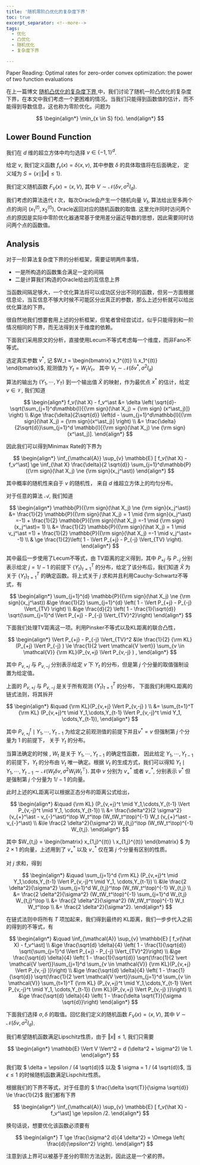 ```yaml
---
title: '随机零阶凸优化的复杂度下界'
toc: true
excerpt_separator: <!--more-->
tags: 		
  - 优化
  - 凸优化
  - 随机优化
  - 复杂度下界

---
```




Paper Reading: Optimal rates for zero-order convex optimization: the power of two function evaluations



<!--more-->



在上一篇博文 [随机凸优化的复杂度下界 ](https://truenobility303.github.io/LB-SCO/)中，我们讨论了随机一阶凸优化的复杂度下界，在本文中我们考虑一个更困难的情况。当我们只能得到函数值的估计，而不能得到导数信息，这也称为零阶优化。问题为



$$
\begin{align*}
\min_{x \in S} f(x).
\end{align*}
$$



## Lower Bound Function



我们在 $d$ 维的超立方体中均匀选择 $v \in \{-1,1 \}^d$.

给定 $v$, 我们定义函数 $f_v(x) = \delta \langle x, v \rangle$, 其中参数 $\delta$ 的具体取值将在后面确定， 定义域为 $S = \{x \mid \Vert x \Vert \le 1 \}$.

我们定义随机函数 $F_V(x) = \langle x, V \rangle$, 其中 $V \sim \mathcal{N}(\delta v, \sigma^2 I_d)$. 

我们考虑的算法迭代 $t$ 次，每次Oracle会产生一个随机向量 $V_t$, 算法给出至多两个点的询问 $(x_1^{(t)},x_2^{(t)})$, Oracle返回对应的随机函数的取值. 这里允许同时访问两个点的原因是实际中零阶优化器通常基于使用差分逼近导数的思想，因此需要同时访问两个点的函数值。



## Analysis

对于一阶算法复杂度下界的分析框架，需要证明两件事情，

* 一是所构造的函数集合满足一定的间隔
* 二是计算我们构造的Oracle给出的互信息上界

当函数间隔足够大，一个优化算法将可以成功区分出不同的函数，但另一方面根据信息论，当互信息不够大时候不可能区分出真正的参数，那么上述分析就可以给出优化算法的下界。



很自然地我们想要套用上述的分析框架，但笔者曾经尝试过，似乎只能得到和一阶情况相同的下界，而无法得到关于维度的依赖。

下面我们采用原文的分析，直接使用Lecum不等式考虑每一个维度，而非Fano不等式。

选定真实参数 $v^\ast$, 记 $W_t = \begin{bmatrix} x_1^{(t)} \\ x_1^{(t)} \end{bmatrix}$, 观测值为 $Y_t = W_t V_t$， 其中 $V_t \sim \mathcal{N}(\delta v^\ast, \sigma^2 I_d)$

算法的输出为 $(Y_1,\cdots,Y_T)$ 到一个输出值 $\hat X$ 的映射，作为最优点 $x^\ast$ 的估计，给定 $v \in \mathcal{V}$, 我们知道 



$$
\begin{align*}
f_v(\hat X) - f_v^\ast &= \delta \left( \sqrt{d}- \sqrt{\sum_{j=1}^d\mathbb{I}[{\rm sign}(\hat X_j) = {\rm sign} (x^\ast_j)]} \right) \\
&\ge  \frac{\delta}{2\sqrt{d}} \left(d - \sum_{j=1}^d\mathbb{I}[{\rm sign}(\hat X_j) = {\rm sign}(x^\ast_j)]  \right) \\
&= \frac{\delta}{2\sqrt{d}}\sum_{j=1}^d \mathbb{I}[{\rm sign}(\hat X_j) \ne {\rm sign}(x^\ast_j)].
\end{align*}
$$



因此我们可以得到Minimax Rate的下界为



$$
\begin{align*}
\inf_{\mathcal{A}} \sup_{v} \mathbb{E} [ f_v(\hat X) - f_v^\ast] \ge \inf_{\hat X} \frac{\delta}{2 \sqrt{d}} \sum_{j=1}^d\mathbb{P}({\rm sign}(\hat X_j) \ne {\rm sign}(x_j^\ast))
\end{align*}
$$



其中概率的随机性来自于 $v$ 的随机性， 来自 $d$ 维超立方体上的均匀分布。

对于任意的算法 $\mathcal{A}$, 我们知道


$$
\begin{align*}
\mathbb{P}({\rm sign}(\hat X_j) \ne {\rm sign}(x_j^\ast)) &= \frac{1}{2} \mathbb{P}({\rm sign}(\hat X_j) = 1 \mid {\rm sign}(x_j^\ast) =-1) + \frac{1}{2} \mathbb{P}({\rm sign}(\hat X_j) =-1 \mid {\rm sign}(x_j^\ast)= 1) \\
&= \frac{1}{2} \mathbb{P}({\rm sign}(\hat X_j) = 1 \mid v_j^\ast =1) + \frac{1}{2} \mathbb{P}({\rm sign}(\hat X_j) =-1 \mid v_j^\ast= -1) \\
& \ge  \frac{1}{2}\left( 1 -  \Vert P_{+j} - P_{-j} \Vert_{TV} \right).
\end{align*}
$$


其中最后一步使用了Lecum不等式，由 TV距离的定义得到，其中 $P_{+j}$ 与 $P_{-j}$ 分别表示给定 $j=1/-1$ 的前提下 $\{ Y_t\}_{t=1}^T$ 的分布，给定了该分布后，我们知道 $\hat X$ 为关于 $\{Y_t\}_{t=1}^T$ 的确定函数。将上式关于 $j$ 求和并且利用Cauchy-Schwartz不等式，有


$$
\begin{align*}
\sum_{j=1}^{d} \mathbb{P}({\rm sign}(\hat X_j) \ne {\rm sign}(x_j^\ast)) &\ge   \frac{1}{2} \sum_{j=1}^{d} \left( 1 -  \Vert P_{+j} - P_{-j} \Vert_{TV} \right) \\
&\ge \frac{d}{2} \left( 1 - \frac{1}{\sqrt{d}} \sqrt{\sum_{j=1}^d \Vert P_{+j} - P_{-j} \Vert_{TV}^2}\right)
\end{align*}
$$


下面我们处理TV距离这一项。利用Pinsker不等式以及KL距离的联合凸性，


$$
\begin{align*}
\Vert P_{+j} - P_{-j} \Vert_{TV}^2 &\le \frac{1}{2}  {\rm KL}(P_{+j} \Vert P_{-j} )  \le \frac{1}{2 \vert \mathcal{V \vert}} \sum_{v \in \mathcal{V}}  {\rm KL}(P_{v,+j} \Vert P_{v,-j} ) ,
\end{align*}
$$


其中 $P_{v,+j}$ 与 $P_{v,-j}$ 分别表示给定 $v$ 下 $Y_t$ 的分布，但是第 $j$ 个分量的取值强制设置为给定值。



上面的 $P_{v,+j}$ 与 $P_{v,-j}$  是关于所有观测 $\{ Y_t\}_{t=1}^T$ 的分布， 下面我们利用KL距离的链式法则，将其拆开


$$
\begin{align*}
&\quad {\rm KL}(P_{v,+j} \Vert P_{v,-j} )  \\
&= \sum_{t=1}^T {\rm KL} (P_{v,+j}^t \mid Y_1,\cdots,Y_{t-1} \Vert P_{v,-j}^t \mid Y_1, \cdots,Y_{t-1}),
\end{align*}
$$


其中 $P_{v,+j}^t \mid Y_1,\cdots,Y_{t-1}$ 为给定之前观测值的前提下并且$v^\ast =v$ 但强制第 $j$ 个分量为 $1$ 的前提下， 关于 $Y_t$ 的分布。

当算法确定的时候 , $W_t$ 是关于 $Y_{1},\cdots,Y_{t-1}$ 的确定性函数， 因此给定 $Y_{1},\cdots,Y_{t-1}$ 的前提下，$Y_t$ 的分布由 $V_t$ 唯一确定。根据 $V_t$ 的生成方式，我们可以得知 $Y_t \mid Y_1,\cdots, Y_{t-1} \sim \mathcal{N}(W_t \delta v , \sigma^2 W_tW_t^\top)$.  其中 $v$ 分别为 $v_+^\ast$ 或者 $v_{-}^\ast$, 分别表示 $v^\ast$ 但是强制第 $j$ 个分量为 $1/-1$ 的向量。



此时上述的KL距离可以根据正态分布的距离公式给出，


$$
\begin{align*}
&\quad {\rm KL} (P_{v,+j}^t \mid Y_1,\cdots,Y_{t-1} \Vert P_{v,-j}^t \mid Y_1, \cdots,Y_{t-1}) \\
&= \frac{\delta^2}{2 \sigma^2} (v_{+}^\ast - v_{-}^\ast)^\top W_t^\top (W_tW_t^\top)^{-1}  W_t (v_{+}^\ast - v_{-}^\ast) \\
&\le \frac{2 \delta^2}{\sigma^2} W_{t,j}^\top (W_tW_t^\top)^{-1} W_{t,j}.
\end{align*}
$$


其中 $W_{t,j} = \begin{bmatrix} x_{1,j}^{(t)} \\ x_{1,j}^{(t)} \end{bmatrix} $ 为 $2\times 1$ 的向量，上述用到了 $v_{+}^\ast$ 以及 $v_{-}^\ast$ 仅在第 $j$ 个分量有区别的性质。

对 $j$ 求和，得到


$$
\begin{align*}
&\quad \sum_{j=1}^d  {\rm KL} (P_{v,+j}^t \mid Y_1,\cdots,Y_{t-1} \Vert P_{v,-j}^t \mid Y_1, \cdots,Y_{t-1}) \\
&\le \frac{2 \delta^2}{\sigma^2} \sum_{j=1}^d W_{t,j}^\top (W_tW_t^\top)^{-1} W_{t,j} \\
&= \frac{2 \delta^2}{\sigma^2} (W_tW_t^\top)^{-1} \sum_{j=1}^d   W_{t,j} W_{t,j}^\top \\
&= \frac{2 \delta^2}{\sigma^2} (W_tW_t^\top)^{-1} W_t W_t^\top \\
&= \frac{2 \delta^2}{\sigma^2}.
\end{align*}
$$


在链式法则中将所有 $T$ 项加起来，我们得到最终的 KL距离，我们一步步代入之前的得到的不等式，有


$$
\begin{align*}
&\quad \inf_{\mathcal{A}} \sup_{v} \mathbb{E} [ f_v(\hat X) - f_v^\ast] \\ &\ge  \frac{\sqrt{d} \delta}{4} \left( 1 - \frac{1}{\sqrt{d}} \sqrt{\sum_{j=1}^d \Vert P_{+j} - P_{-j} \Vert_{TV}^2}\right) \\
&\ge \frac{\sqrt{d} \delta}{4} \left( 1 - \frac{1}{\sqrt{d}} \sqrt{\frac{1}{2 \vert \mathcal{V \vert}}\sum_{j=1}^d  \sum_{v \in \mathcal{V}}  {\rm KL}(P_{v,+j} \Vert P_{v,-j} )}\right) \\
&\ge \frac{\sqrt{d} \delta}{4} \left( 1 - \frac{1}{\sqrt{d}} \sqrt{\frac{1}{2 \vert \mathcal{V \vert}}\sum_{j=1}^d  \sum_{v \in \mathcal{V}} \sum_{t=1}^T {\rm KL} (P_{v,+j}^t \mid Y_1,\cdots,Y_{t-1} \Vert P_{v,-j}^t \mid Y_1, \cdots,Y_{t-1})  {\rm KL}(P_{v,+j} \Vert P_{v,-j} )}\right)  \\
&\ge \frac{\sqrt{d} \delta}{4} \left( 1 - \frac{\delta \sqrt{T}}{\sigma \sqrt{d}}\right)
\end{align*}
$$


下面我们选择 $\sigma, \delta$ 的取值。回忆我们定义的随机函数 $F_V(x) = \langle x, V \rangle$, 其中 $V \sim \mathcal{N}(\delta v, \sigma^2 I_d)$. 

我们希望随机函数满足Lipschitz性质，由于 $\Vert x \Vert \le 1$, 我们只需要 


$$
\begin{align*}
\mathbb{E} \Vert V \Vert^2 = d (\delta^2 + \sigma^2) \le 1.
\end{align*}
$$


我们取 $ \delta = \epsilon / (4 \sqrt{d})$ 以及 $ \sigma = 1 / (4 \sqrt{d})$, 当 $\epsilon \le 1$ 的时候随机函数满足Lispchitz性质。

根据我们的下界不等式，对于任意的 $ \frac{\delta \sqrt{T}}{\sigma \sqrt{d}} \le \frac{1}{2}$ 我们都有下界 


$$
\begin{align*}
\inf_{\mathcal{A}} \sup_{v} \mathbb{E} [ f_v(\hat X) - f_v^\ast] \ge \epsilon /2.
\end{align*}
$$


换句话说，想要优化该函数必须要有 


$$
\begin{align*}
T \ge  \frac{\sigma^2 d}{4 \delta^2} = \Omega \left( \frac{d}{\epsilon^2} \right).
\end{align*}
$$


注意到该上界可以被基于差分的零阶方法达到，因此这是一个紧的界。
